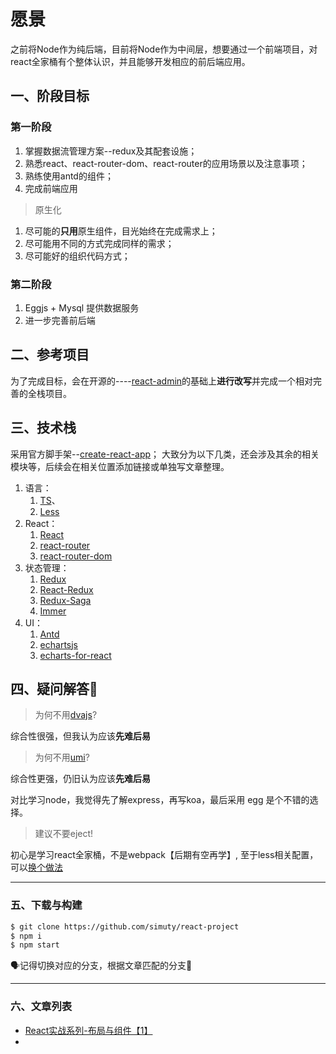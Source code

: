 # 愿景
之前将Node作为纯后端，目前将Node作为中间层，想要通过一个前端项目，对react全家桶有个整体认识，并且能够开发相应的前后端应用。

## 一、阶段目标

### 第一阶段

1. 掌握数据流管理方案--redux及其配套设施；
2. 熟悉react、react-router-dom、react-router的应用场景以及注意事项；
3. 熟练使用antd的组件；
4. 完成前端应用

> 原生化
1. 尽可能的**只用**原生组件，目光始终在完成需求上；
2. 尽可能用不同的方式完成同样的需求；
3. 尽可能好的组织代码方式；

### 第二阶段

1. Eggjs + Mysql 提供数据服务
2. 进一步完善前后端


## 二、参考项目

为了完成目标，会在开源的----[react-admin](https://github.com/karakal-FET/react-admin)的基础上**进行改写**并完成一个相对完善的全栈项目。

## 三、技术栈

采用官方脚手架--[create-react-app](https://www.html.cn/create-react-app/docs/getting-started/)；
大致分为以下几类，还会涉及其余的相关模块等，后续会在相关位置添加链接或单独写文章整理。

1. 语言：
   1. [TS](https://www.tslang.cn/docs/handbook/basic-types.html)、
   2. [Less](http://lesscss.cn/)
2. React：
   1. [React](https://react.docschina.org/docs/getting-started.html)
   2. [react-router](https://react-guide.github.io/react-router-cn/)
   3. [react-router-dom](https://github.com/ReactTraining/react-router/tree/master/packages/react-router-dom)
3. 状态管理：
   1. [Redux](https://www.redux.org.cn/)
   2. [React-Redux](https://cn.redux.js.org/docs/react-redux/)
   3. [Redux-Saga](https://redux-saga-in-chinese.js.org/)
   4. [Immer](https://github.com/immerjs/immer)
4. UI：
   1. [Antd](https://ant.design/docs/resources-cn)
   2. [echartsjs](https://www.echartsjs.com/zh/option.html#title)
   3. [echarts-for-react](https://github.com/hustcc/echarts-for-react)

## 四、疑问解答🤔️


> 为何不用[dvajs](https://dvajs.com/guide/)?

综合性很强，但我认为应该**先难后易**

> 为何不用[umi](https://umijs.org/zh-CN/docs/getting-started)?

综合性更强，仍旧认为应该**先难后易**

对比学习node，我觉得先了解express，再写koa，最后采用 egg 是个不错的选择。

> 建议不要eject!

初心是学习react全家桶，不是webpack【后期有空再学】, 至于less相关配置，可以[换个做法](https://ant.design/docs/react/use-in-typescript-cn#%E8%87%AA%E5%AE%9A%E4%B9%89%E4%B8%BB%E9%A2%98)

---

### 五、下载与构建

```bash
$ git clone https://github.com/simuty/react-project
$ npm i 
$ npm start
```

🗣记得切换对应的分支，根据文章匹配的分支🚩

--- 

### 六、文章列表

- [React实战系列-布局与组件【1】](https://simuty.com/2020/04/20React%E5%AE%9E%E6%88%98%E7%B3%BB%E5%88%97-%E5%B8%83%E5%B1%80%E4%B8%8E%E7%BB%84%E4%BB%B6/)
- 


